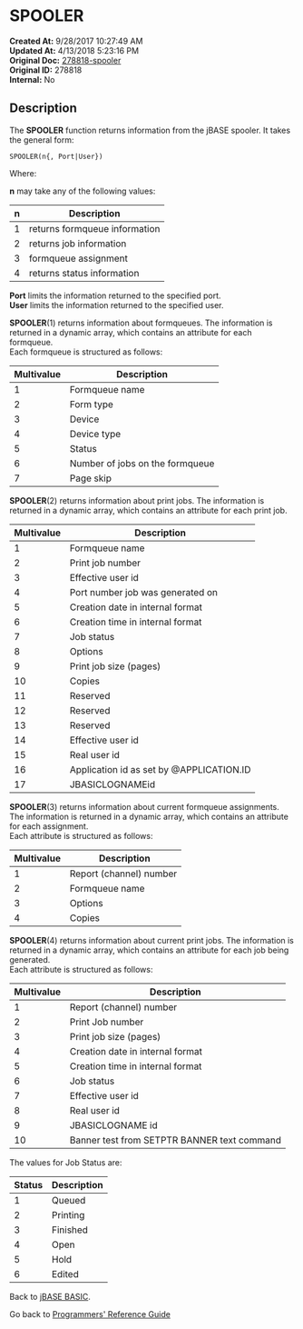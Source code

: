 # SPOOLER

**Created At:** 9/28/2017 10:27:49 AM  
**Updated At:** 4/13/2018 5:23:16 PM  
**Original Doc:** [278818-spooler](https://docs.jbase.com/36868-jbase-basic/278818-spooler)  
**Original ID:** 278818  
**Internal:** No  

## Description

The **SPOOLER** function returns information from the jBASE spooler. It takes the general form:

```
SPOOLER(n{, Port|User})
```

Where:

**n** may take any of the following values:

| n | Description |
| --- | --- |
| 1 | returns formqueue information |
| 2 | returns job information |
| 3 | formqueue assignment |
| 4 | returns status information |

**Port** limits the information returned to the specified port.  
**User** limits the information returned to the specified user.

**SPOOLER**(1) returns information about formqueues. The information is returned in a dynamic array, which contains an attribute for each formqueue.  
Each formqueue is structured as follows:

| Multivalue | Description |
| --- | --- |
| 1 | Formqueue name |
| 2 | Form type |
| 3 | Device |
| 4 | Device type |
| 5 | Status |
| 6 | Number of jobs on the formqueue |
| 7 | Page skip |

**SPOOLER**(2) returns information about print jobs. The information is returned in a dynamic array, which contains an attribute for each print job.

| Multivalue | Description |
| --- | --- |
| 1 | Formqueue name |
| 2 | Print job number |
| 3 | Effective user id |
| 4 | Port number job was generated on |
| 5 | Creation date in internal format |
| 6 | Creation time in internal format |
| 7 | Job status |
| 8 | Options |
| 9 | Print job size (pages) |
| 10 | Copies |
| 11 | Reserved |
| 12 | Reserved |
| 13 | Reserved |
| 14 | Effective user id |
| 15 | Real user id |
| 16 | Application id as set by @APPLICATION.ID |
| 17 | JBASICLOGNAMEid |

**SPOOLER**(3) returns information about current formqueue assignments. The information is returned in a dynamic array, which contains an attribute for each assignment.  
Each attribute is structured as follows:

| Multivalue |  Description |
| --- | --- |
| 1 | Report (channel) number |
| 2 | Formqueue name |
| 3 | Options |
| 4 | Copies |

**SPOOLER**(4) returns information about current print jobs. The information is returned in a dynamic array, which contains an attribute for each job being generated.  
Each attribute is structured as follows:

| Multivalue | Description |
| --- | --- |
| 1 | Report (channel) number |
| 2 | Print Job number |
| 3 | Print job size (pages) |
| 4 | Creation date in internal format |
| 5 | Creation time in internal format |
| 6 | Job status |
| 7 | Effective user id |
| 8 | Real user id |
| 9 | JBASICLOGNAME id |
| 10 | Banner test from SETPTR BANNER text command |

The values for Job Status are:

| Status | Description |
| --- | --- |
| 1 | Queued |
| 2 | Printing |
| 3 | Finished |
| 4 | Open |
| 5 | Hold |
| 6 | Edited |

Back to [jBASE BASIC](./../jbase-basic-programmers-reference-guide).

Go back to [Programmers' Reference Guide](./../../reference-guides/jbc/README.md)

